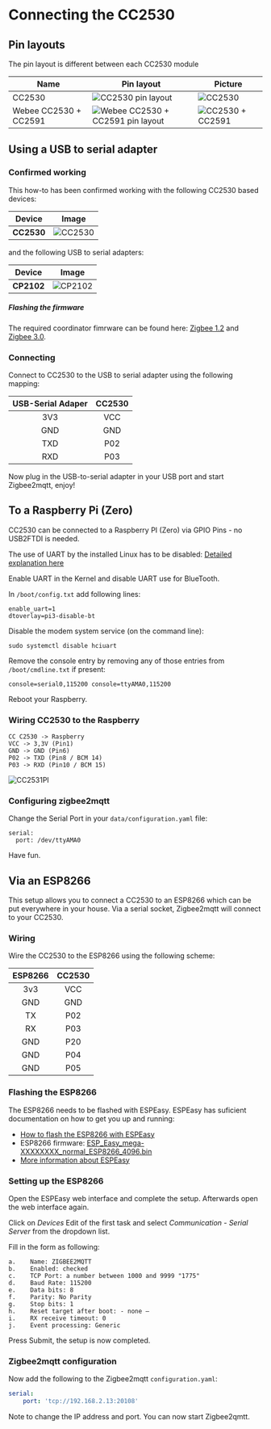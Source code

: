 ---
---
# Connecting the CC2530

## Pin layouts
The pin layout is different between each CC2530 module

| Name | Pin layout | Picture |
| ------------- | ------------- | ------------- |
| CC2530 | ![CC2530 pin layout](../images/cc2530_pin_layout.png) | ![CC2530](../images/cc2530.jpg)
| Webee CC2530 + CC2591 | ![Webee CC2530 + CC2591 pin layout](../images/webee_cc2530_cc2591_pinlayout.png) | ![CC2530 + CC2591](../images/cc2530_cc2591.jpg)

## Using a USB to serial adapter

### Confirmed working
This how-to has been confirmed working with the following CC2530 based devices:

| Device| Image |
| --- | --- |
| **CC2530** | ![CC2530](../images/cc2530.jpg) |

and the following USB to serial adapters:

| Device| Image |
| --- | --- |
| **CP2102** | ![CP2102](../images/CP2102.png) |

##### Flashing the firmware
The required coordinator fimrware can be found here: [Zigbee 1.2](https://github.com/Koenkk/Z-Stack-firmware/tree/master/coordinator/Z-Stack_Home_1.2/bin) and [Zigbee 3.0](https://github.com/Koenkk/Z-Stack-firmware/tree/master/coordinator/Z-Stack_3.0.x/bin).

### Connecting
Connect to CC2530 to the USB to serial adapter using the following mapping:

| USB-Serial Adaper  | CC2530  |
| :------------: |:---------------:|
| 3V3 | VCC |
| GND | GND |
| TXD | P02 |
| RXD | P03 |

Now plug in the USB-to-serial adapter in your USB port and start Zigbee2mqtt, enjoy!

## To a Raspberry Pi (Zero)
CC2530 can be connected to a Raspberry PI (Zero) via GPIO Pins - no USB2FTDI is needed.

The use of UART by the installed Linux has to be disabled: [Detailed explanation here](https://www.raspberrypi.org/documentation/configuration/uart.md)

Enable UART in the Kernel and disable UART use for BlueTooth.

In `/boot/config.txt` add following lines:

```
enable_uart=1
dtoverlay=pi3-disable-bt
```

Disable the modem system service (on the command line):

```
sudo systemctl disable hciuart
```

Remove the console entry by removing any of those entries from `/boot/cmdline.txt` if present:

```
console=serial0,115200 console=ttyAMA0,115200

```

Reboot your Raspberry.

### Wiring CC2530 to the Raspberry

```
CC C2530 -> Raspberry
VCC -> 3,3V (Pin1)
GND -> GND (Pin6)
P02 -> TXD (Pin8 / BCM 14)
P03 -> RXD (Pin10 / BCM 15)
```

![CC2531PI](../images/CC2530_PI.JPG)


### Configuring zigbee2mqtt

Change the Serial Port in your `data/configuration.yaml` file:

```
serial:
  port: /dev/ttyAMA0
```

Have fun.

## Via an ESP8266
This setup allows you to connect a CC2530 to an ESP8266 which can be put everywhere in your house. Via a serial socket, Zigbee2mqtt will connect to your CC2530.

### Wiring
Wire the CC2530 to the ESP8266 using the following scheme:

| ESP8266 | CC2530 |
| :------------: |:---------------:|
| 3v3     | VCC |
| GND     | GND |
| TX      | P02 |
| RX      | P03 |
| GND     | P20 |
| GND     | P04 |
| GND     | P05 |

### Flashing the ESP8266
The ESP8266 needs to be flashed with ESPEasy. ESPEasy has suficient documentation on how to get you up and running:
- [How to flash the ESP8266 with ESPEasy](https://www.letscontrolit.com/wiki/index.php?title=Tutorial_ESPEasy_Firmware_Upload)
- ESP8266 firmware: [ESP_Easy_mega-XXXXXXXX_normal_ESP8266_4096.bin](https://github.com/letscontrolit/ESPEasy/releases)
- [More information about ESPEasy](https://www.letscontrolit.com/wiki/index.php/ESPEasy#Introduction)

### Setting up the ESP8266
Open the ESPEasy web interface and complete the setup. Afterwards open the web interface again.

Click on *Devices* Edit of the first task and select *Communication - Serial Server* from the dropdown list.

Fill in the form as following:
```
a.    Name: ZIGBEE2MQTT
b.    Enabled: checked
c.    TCP Port: a number between 1000 and 9999 "1775"
d.    Baud Rate: 115200
e.    Data bits: 8
f.    Parity: No Parity
g.    Stop bits: 1
h.    Reset target after boot: - none –
i.    RX receive timeout: 0
j.    Event processing: Generic
```

Press Submit, the setup is now completed.

### Zigbee2mqtt configuration
Now add the following to the Zigbee2mqtt `configuration.yaml`:

```yaml
serial:
    port: 'tcp://192.168.2.13:20108'
```

Note to change the IP address and port.
You can now start Zigbee2qmtt.
